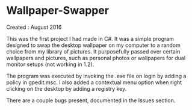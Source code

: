 # Wallpaper-Swapper
Created : August 2016

This was the first project I had made in C#. It was a simple program designed to swap the desktop wallpaper on my computer to a random choice from my library of pictures. It purposefully passed over certain wallpapers and pictures, such as personal photos or wallpapers for dual monitor setups (not working in 1.2). 

The program was executed by invoking the .exe file on login by adding a policy in gpedit.msc. I also added a contextual menu option when right clicking on the desktop by adding a registry key.

There are a couple bugs present, documented in the Issues section.
